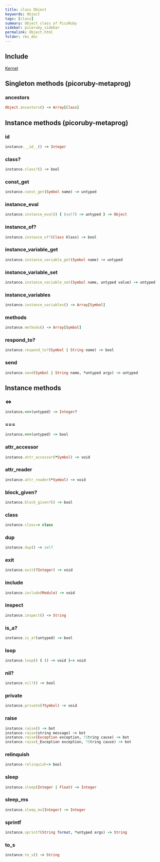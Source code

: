 ```yaml
---
title: class Object
keywords: Object
tags: [class]
summary: Object class of PicoRuby
sidebar: picoruby_sidebar
permalink: Object.html
folder: rbs_doc
---
```

## Include
[Kernel](Kernel.html)
## Singleton methods (picoruby-metaprog)
### ancestors

```ruby
Object.ancestors() -> Array[Class]
```
## Instance methods (picoruby-metaprog)
### __id__

```ruby
instance.__id__() -> Integer
```
### class?

```ruby
instance.class?() -> bool
```
### const_get

```ruby
instance.const_get(Symbol name) -> untyped
```
### instance_eval

```ruby
instance.instance_eval() { (self) -> untyped } -> Object
```
### instance_of?

```ruby
instance.instance_of?(Class klass) -> bool
```
### instance_variable_get

```ruby
instance.instance_variable_get(Symbol name) -> untyped
```
### instance_variable_set

```ruby
instance.instance_variable_set(Symbol name, untyped value) -> untyped
```
### instance_variables

```ruby
instance.instance_variables() -> Array[Symbol]
```
### methods

```ruby
instance.methods() -> Array[Symbol]
```
### respond_to?

```ruby
instance.respond_to?(Symbol | String name) -> bool
```
### send

```ruby
instance.send(Symbol | String name, *untyped args) -> untyped
```
## Instance methods
### <=>

```ruby
instance.<=>(untyped) -> Integer?
```
### ===

```ruby
instance.===(untyped) -> bool
```
### attr_accessor

```ruby
instance.attr_accessor(*Symbol) -> void
```
### attr_reader

```ruby
instance.attr_reader(*Symbol) -> void
```
### block_given?

```ruby
instance.block_given?() -> bool
```
### class

```ruby
instance.class-> class
```
### dup

```ruby
instance.dup() -> self
```
### exit

```ruby
instance.exit(?Integer) -> void
```
### include

```ruby
instance.include(Module) -> void
```
### inspect

```ruby
instance.inspect() -> String
```
### is_a?

```ruby
instance.is_a?(untyped) -> bool
```
### loop

```ruby
instance.loop() { () -> void }-> void
```
### nil?

```ruby
instance.nil?() -> bool
```
### private

```ruby
instance.private(?Symbol) -> void
```
### raise

```ruby
instance.raise() -> bot
instance.raise(string message) -> bot
instance.raise(Exception exception, ?String cause) -> bot
instance.raise(_Exception exception, ?String cause) -> bot
```
### relinquish

```ruby
instance.relinquish-> bool
```
### sleep

```ruby
instance.sleep(Integer | Float) -> Integer
```
### sleep_ms

```ruby
instance.sleep_ms(Integer) -> Integer
```
### sprintf

```ruby
instance.sprintf(String format, *untyped args) -> String
```
### to_s

```ruby
instance.to_s() -> String
```
